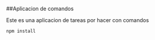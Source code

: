##Aplicacion de comandos

Este es una aplicacion de tareas por hacer con comandos

```
npm install
```